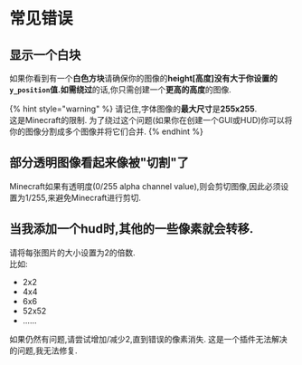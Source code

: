 # 常见错误

## 显示一个白块

如果你看到有一个**白色方块**请确保你的图像的**height[高度]**没有大于你设置的`y_position`值.如需**绕过**的话,你只需创建一个**更高的高度**的图像.

{% hint style="warning" %}
请记住,字体图像的**最大尺寸**是**255x255**.  
这是Minecraft的限制.
为了绕过这个问题\(如果你在创建一个GUI或HUD\)你可以将你的图像分割成多个图像并将它们合并.
{% endhint %}

## 部分透明图像看起来像被"切割"了

Minecraft如果有透明度\(0/255 alpha channel value\),则会剪切图像,因此必须设置为1/255,来避免Minecraft进行剪切.

## 当我添加一个hud时,其他的一些像素就会转移.

请将每张图片的大小设置为2的倍数.  
比如:

* 2x2  
* 4x4  
* 6x6  
* 52x52  
* ......  

如果仍然有问题,请尝试增加/减少2,直到错误的像素消失.
这是一个插件无法解决的问题,我无法修复.


